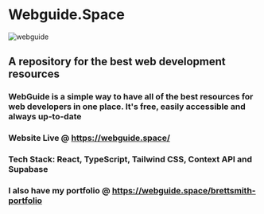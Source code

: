 # Webguide.Space

![webguide](https://user-images.githubusercontent.com/67445684/159380337-228ce23e-2ace-4b5c-a6a8-fe6a0b5a6a3d.png)

## A repository for the best web development resources

### WebGuide is a simple way to have all of the best resources for web developers in one place. It's free, easily accessible and always up-to-date

### Website Live @ https://webguide.space/

### Tech Stack: React, TypeScript, Tailwind CSS, Context API and Supabase

### I also have my portfolio @ https://webguide.space/brettsmith-portfolio
